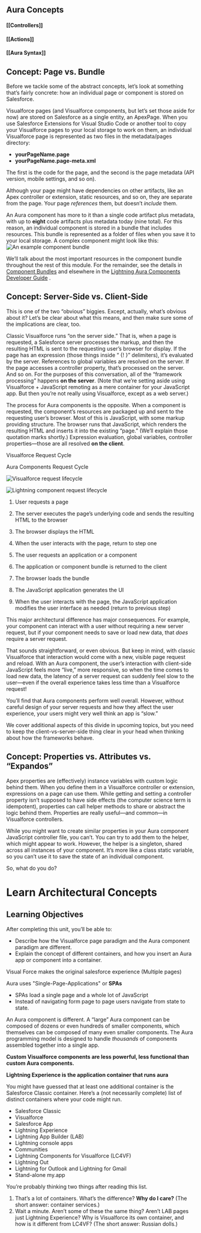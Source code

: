 

## Aura Concepts
 #### [[Controllers]]
 #### [[Actions]]
 
 #### [[Aura Syntax]]


## Concept: Page vs. Bundle

Before we tackle some of the abstract concepts, let’s look at something that’s fairly concrete: how an individual page or component is stored on Salesforce.

Visualforce pages (and Visualforce components, but let’s set those aside for now) are stored on Salesforce as a single entity, an ApexPage. When you use Salesforce Extensions for Visual Studio Code or another tool to copy your Visualforce pages to your local storage to work on them, an individual Visualforce page is represented as two files in the metadata/pages directory:

-   **yourPageName.page**
-   **yourPageName.page-meta.xml**

The first is the code for the page, and the second is the page metadata (API version, mobile settings, and so on).

Although your page might have dependencies on other artifacts, like an Apex controller or extension, static resources, and so on, they are separate from the page. Your page _references_ them, but doesn’t _include_ them.

An Aura component has more to it than a single code artifact plus metadata, with up to **eight** code artifacts plus metadata today (nine total). For this reason, an individual component is stored in a bundle that includes resources. This bundle is represented as a folder of files when you save it to your local storage. A complex component might look like this:![An example component bundle](https://res.cloudinary.com/hy4kyit2a/f_auto,fl_lossy,q_70/learn/modules/lex_dev_lc_vf_concepts/lex_dev_lc_vf_concepts_basics/images/c1669611ed7c9548fe8f6d1340df0e76_map-component-package-manager.png)

We’ll talk about the most important resources in the component bundle throughout the rest of this module. For the remainder, see the details in [Component Bundles](https://developer.salesforce.com/docs/atlas.en-us.224.0.lightning.meta/lightning/components_bundle.htm) and elsewhere in the [Lightning Aura Components Developer Guide](https://developer.salesforce.com/docs/atlas.en-us.224.0.lightning.meta/lightning/) .


## Concept: Server-Side vs. Client-Side

This is one of the two “obvious” biggies. Except, actually, what’s obvious about it? Let’s be clear about what this means, and then make sure some of the implications are clear, too.

Classic Visualforce runs “on the server side.” That is, when a page is requested, a Salesforce server processes the markup, and then the resulting HTML is sent to the requesting user’s browser for display. If the page has an expression (those things inside “ {! }” delimiters), it’s evaluated by the server. References to global variables are resolved on the server. If the page accesses a controller property, that’s processed on the server. And so on. For the purposes of this conversation, all of the “framework processing” happens **on the server**. (Note that we’re setting aside using Visualforce + JavaScript remoting as a mere container for your JavaScript app. But then you’re not really using Visualforce, except as a web server.)

The process for Aura components is the opposite. When a component is requested, the component’s resources are packaged up and sent to the requesting user’s browser. Most of this is JavaScript, with some markup providing structure. The browser runs that JavaScript, which renders the resulting HTML and inserts it into the existing “page.” (We’ll explain those quotation marks shortly.) Expression evaluation, global variables, controller properties—those are all resolved **on the client**.

Visualforce Request Cycle

Aura Components Request Cycle

![Visualforce request lifecycle](https://res.cloudinary.com/hy4kyit2a/f_auto,fl_lossy,q_70/learn/modules/lex_dev_lc_vf_concepts/lex_dev_lc_vf_concepts_basics/images/154dfaa40ed15a09f8313ad559562667_request-lifecycle-vf.png)

![Lightning component request lifecycle](https://res.cloudinary.com/hy4kyit2a/f_auto,fl_lossy,q_70/learn/modules/lex_dev_lc_vf_concepts/lex_dev_lc_vf_concepts_basics/images/6853df0f60f95ceba9d50c5ead03c6e1_request-lifecycle-lc.png)

1.  User requests a page
2.  The server executes the page’s underlying code and sends the resulting HTML to the browser
3.  The browser displays the HTML
4.  When the user interacts with the page, return to step one

1.  The user requests an application or a component
2.  The application or component bundle is returned to the client
3.  The browser loads the bundle
4.  The JavaScript application generates the UI
5.  When the user interacts with the page, the JavaScript application modifies the user interface as needed (return to previous step)

This major architectural difference has major consequences. For example, your component can interact with a user without requiring a new server request, but if your component needs to save or load new data, that _does_ require a server request.

That sounds straightforward, or even obvious. But keep in mind, with classic Visualforce that interaction would come with a new, visible page request and reload. With an Aura component, the user’s interaction with client-side JavaScript feels more “live,” more responsive, so when the time comes to load new data, the latency of a server request can suddenly feel slow to the user—even if the overall experience takes less time than a Visualforce request!

You’ll find that Aura components perform well overall. However, without careful design of your server requests and how they affect the user experience, your users might very well think an app is “slow.”

We cover additional aspects of this divide in upcoming topics, but you need to keep the client-vs-server-side thing clear in your head when thinking about how the frameworks behave.

## Concept: Properties vs. Attributes vs. “Expandos”

Apex properties are (effectively) instance variables with custom logic behind them. When you define them in a Visualforce controller or extension, expressions on a page can use them. While getting and setting a controller property isn’t supposed to have side effects (the computer science term is idempotent), properties can call helper methods to share or abstract the logic behind them. Properties are really useful—and common—in Visualforce controllers.

While you might want to create similar properties in your Aura component JavaScript controller file, you can’t. You can try to add them to the helper, which might appear to work. However, the helper is a singleton, shared across all instances of your component. It’s more like a class static variable, so you can’t use it to save the state of an individual component.

So, what do you do?

# Learn Architectural Concepts

## Learning Objectives

After completing this unit, you’ll be able to:

-   Describe how the Visualforce page paradigm and the Aura component paradigm are different.
-   Explain the concept of different containers, and how you insert an Aura app or component into a container.



Visual Force makes the original salesforce experience (Multiple pages)

Aura uses "Single-Page-Applications" or **SPAs** 
- SPAs load a single page and a whole lot of JavaScript
- Instead of navigating form page to page users navigate from state to state. 


An Aura component is different. A “large” Aura component can be composed of dozens or even hundreds of smaller components, which themselves can be composed of many even smaller components. The Aura programming model is designed to handle _thousands_ of components assembled together into a single app.

**Custom Visualforce components are less powerful, less functional than custom Aura components.**

**Lightning Experience is the application container that runs aura**

You might have guessed that at least one additional container is the Salesforce Classic container. Here’s a (not necessarily complete) list of distinct containers where your code might run.

-   Salesforce Classic
-   Visualforce
-   Salesforce App
-   Lightning Experience
-   Lightning App Builder (LAB)
-   Lightning console apps
-   Communities
-   Lightning Components for Visualforce (LC4VF)
-   Lightning Out
-   Lightning for Outlook and Lightning for Gmail
-   Stand-alone my.app

You’re probably thinking two things after reading this list.

1.  That’s a lot of containers. What’s the difference? **Why do I care?** (The short answer: container services.)
2.  Wait a minute. Aren’t some of these the same thing? Aren’t LAB pages just Lightning Experience? Why is Visualforce its own container, and how is it different from LC4VF? (The short answer: Russian dolls.)
